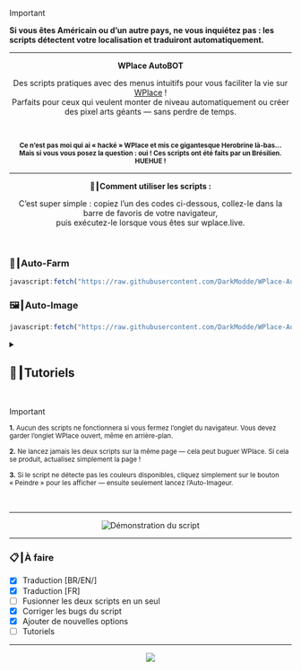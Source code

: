 > [!IMPORTANT]  
> **Si vous êtes Américain ou d’un autre pays, ne vous inquiétez pas : les scripts détectent votre localisation et traduiront automatiquement.**

---

<p align="center"><strong>WPlace AutoBOT</strong></p>

<p align="center">
  Des scripts pratiques avec des menus intuitifs pour vous faciliter la vie sur <a href="https://wplace.live" target="_blank">WPlace</a> !<br>
  Parfaits pour ceux qui veulent monter de niveau automatiquement ou créer des pixel arts géants — sans perdre de temps.
</p>

<br>

<p align="center">
  <sub><strong>Ce n’est pas moi qui ai « hacké » WPlace et mis ce gigantesque Herobrine là-bas…<br>
  Mais si vous vous posez la question : oui ! Ces scripts ont été faits par un Brésilien. HUEHUE !</strong></sub>
</p>

---

<p align="center"><strong>🚀┃Comment utiliser les scripts :</strong></p>

<p align="center">
  C’est super simple : copiez l’un des codes ci-dessous, collez-le dans la barre de favoris de votre navigateur,<br>
  puis exécutez-le lorsque vous êtes sur wplace.live.
</p>

<br>

### 🎯┃Auto-Farm

```js
javascript:fetch("https://raw.githubusercontent.com/DarkModde/WPlace-AutoBOT/refs/heads/main/Auto-Farm.js").then(t=>t.text()).then(eval);
```

### 🖼️┃Auto-Image

```js
javascript:fetch("https://raw.githubusercontent.com/DarkModde/WPlace-AutoBOT/refs/heads/main/Auto-Image.js").then(t=>t.text()).then(eval);
```

<details>
  <summary><h2>📖┃Tutoriels</h2></summary>

---

![Partie 1](https://i.imgur.com/XejdRSn.png)

---

![Partie 2](https://i.imgur.com/u9Zikqo.png)

---

![Partie 3](https://i.imgur.com/cjBi6oz.png)

</details>

<br>

> [!IMPORTANT]
> <p><sub><strong>1.</strong> Aucun des scripts ne fonctionnera si vous fermez l’onglet du navigateur. Vous devez garder l’onglet WPlace ouvert, même en arrière-plan.</sub></p>
> <p><sub><strong>2.</strong> Ne lancez jamais les deux scripts sur la même page — cela peut buguer WPlace. Si cela se produit, actualisez simplement la page !</sub></p>
> <p><sub><strong>3.</strong> Si le script ne détecte pas les couleurs disponibles, cliquez simplement sur le bouton « Peindre » pour les afficher — ensuite seulement lancez l’Auto-Imageur.</sub></p>

<br>

---

<p align="center">
  <img src="https://i.imgur.com/VbHh9jI.png" alt="Démonstration du script"/>
</p>

---

### 📋┃À faire

- [x] Traduction [BR/EN/]
- [x] Traduction [FR]
- [ ] Fusionner les deux scripts en un seul  
- [x] Corriger les bugs du script  
- [x] Ajouter de nouvelles options  
- [ ] Tutoriels

---

<p align="center">
  <a href="#"><img src="https://komarev.com/ghpvc/?username=WPlace-AutoBOT&style=for-the-badge&label=Vues:&color=gray"/></a>
</p>
